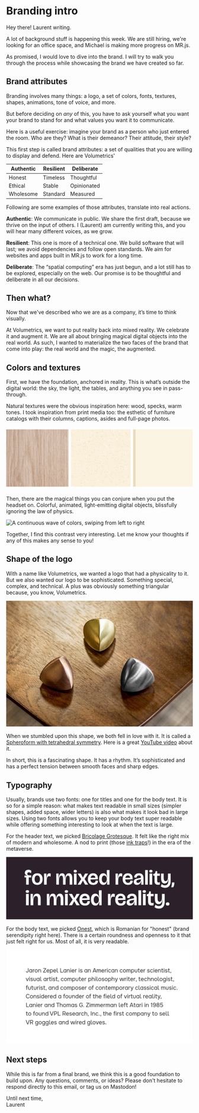 # Branding intro

Hey there! Laurent writing.

A lot of background stuff is happening this week. We are still hiring, we're looking for an office space, and Michael is making more progress on MR.js.

As promised, I would love to dive into the brand. I will try to walk you through the process while showcasing the brand we have created so far.

## Brand attributes

Branding involves many things: a logo, a set of colors, fonts, textures, shapes, animations, tone of voice, and more.

But before deciding on *any* of this, you have to ask yourself what you want your brand to stand for and what values you want it to communicate.

Here is a useful exercise: imagine your brand as a person who just entered the room. Who are they? What is their demeanor? Their attitude, their style?

This first step is called brand attributes: a set of qualities that you are willing to display and defend. Here are Volumetrics'

| Authentic | Resilient | Deliberate  |
| --------- | --------- | ----------- |
| Honest    | Timeless  | Thoughtful  |
| Ethical   | Stable    | Opinionated |
| Wholesome | Standard  | Measured    |

Following are some examples of those attributes, translate into real actions.

**Authentic**: We communicate in public. We share the first draft, because we thrive on the input of others. I (Laurent) am currently writing this, and you will hear many different voices, as we grow.

**Resilient**: This one is more of a technical one. We build software that will last; we avoid dependencies and follow open standards. We aim for websites and apps built in MR.js to work for a long time.

**Deliberate**: The “spatial computing” era has just begun, and a lot still has to be explored, especially on the web. Our promise is to be thoughtful and deliberate in all our decisions.

## Then what?

Now that we've described who we are as a company, it’s time to think visually.

At Volumetrics, we want to put reality back into mixed reality. We celebrate it and augment it. We are all about bringing magical digital objects into the real world. As such, I wanted to materialize the two faces of the brand that come into play: the real world and the magic, the augmented.

## Colors and textures

First, we have the foundation, anchored in reality. This is what’s outside the digital world: the sky, the light, the tables, and anything you see in pass-through.

Natural textures were the obvious inspiration here: wood,  specks, warm tones. I took inspiration from print media too: the esthetic of furniture catalogs with their columns, captions, asides and full-page photos.

![A triptych with a wooden texture on the left, a specks / recycled texture in the middle, and a flat sandy color on the right](analog.jpg)

Then, there are the magical things you can conjure when you put the headset on. Colorful, animated, light-emitting digital objects, blissfully ignoring the law of physics.

![A continuous wave of colors, swiping from left to right](digital.gif)

Together, I find this contrast very interesting. Let me know your thoughts if any of this makes any sense to you!

## Shape of the logo

With a name like Volumetrics, we wanted a logo that had a physicality to it. But we also wanted our logo to be sophisticated. Something special, complex, and technical. A plus was obviously something triangular because, you know, Volumetrics.

![Three spheroforms sitting on a table. Each one has a different colors, and is rotated differently, to showcase their symmetry](shape.jpg)

When we stumbled upon this shape, we both fell in love with it. It is called a [Spheroform with tetrahedral symmetry](https://www.xtalgrafix.com/Spheroform2.htm). Here is a great [YouTube video](https://www.youtube.com/watch?v=fOojOfpcPZM) about it.

In short, this is a fascinating shape. It has a rhythm. It’s sophisticated and has a perfect tension between smooth faces and sharp edges.

## Typography  

Usually, brands use two fonts: one for titles and one for the body text.
It is so for a simple reason: what makes text readable in small sizes (simpler shapes, added space, wider letters) is also what makes it look bad in large sizes. Using two fonts allows you to keep your body text super readable while offering something interesting to look at when the text is large.

For the header text, we picked [Bricolage Grotesque](https://ateliertriay.github.io/bricolage/). It felt like the right mix of modern and wholesome. A nod to print (those [ink traps](https://en.wikipedia.org/wiki/Ink_trap)!) in the era of the metaverse.

![A sentence rendered in Bricolage Grostesque](bricolage.jpg)

For the body text, we picked [Onest](https://onest.md/), which is Romanian for "honest" (brand serendipity right here). There is a certain roundness and openness to it that just felt right for us. Most of all, it is very readable.

![A paragraph of text rendered in the font Onest](onest.jpg)

## Next steps

While this is far from a final brand, we think this is a good foundation to build upon. Any questions, comments, or ideas? Please don't hesitate to respond directly to this email, or tag us on Mastodon!

Until next time,  
Laurent
